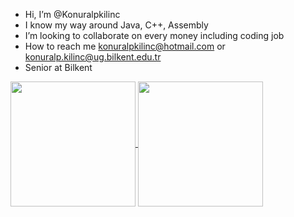 - Hi, I’m @Konuralpkilinc
- I know my way around Java, C++, Assembly
- I’m looking to collaborate on every money including coding job
- How to reach me konuralpkilinc@hotmail.com or konuralp.kilinc@ug.bilkent.edu.tr
- Senior at Bilkent

<a href="https://github.com/anuraghazra/github-readme-stats">
  <img height=200 align="center" src="https://github-readme-stats.vercel.app/api?username=Konuralpkilinc&\&rank_icon=github" />
</a>
<a href="https://github.com/anuraghazra/convoychat">
  <img height=200 align="center" src="https://github-readme-stats.vercel.app/api/top-langs?username=Konuralpkilinc&layout=compact&langs_count=8&card_width=320" />
</a>
<!---
Konuralpkilinc/Konuralpkilinc is a ✨ special ✨ repository because its `README.md` (this file) appears on your GitHub profile.
You can click the Preview link to take a look at your changes.
--->
